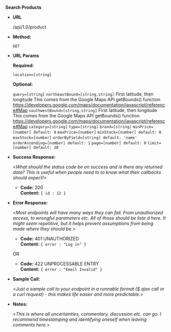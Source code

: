 **Search Products**

* **URL**

  /api/1.0/product

* **Method:**
  
  `GET`
  
* **URL Params**

  **Required:**
 
  `location=[string]`

  **Optional:**
 
  `query=[string]`
  `northeastBound=[string,string]` First latitude, then longitude
    This comes from the Google Maps API getBounds() function
    https://developers.google.com/maps/documentation/javascript/reference#Map
  `southwestBound=[string,string]` First latitude, then longitude
    This comes from the Google Maps API getBounds() function
    https://developers.google.com/maps/documentation/javascript/reference#Map
  `category=[string]`
  `type=[string]`
  `brand=[string]`
  `minPrice=[number] default: 0`
  `maxPrice=[number]`
  `minStock=[number] default: 0`
  `maxStock=[number]`
  `orderByField=[string] default: 'name'`
  `orderAscending=[number] default: 1`
  `page=[number] default: 0`
  `limit=[number] default: 20`

* **Success Response:**
  
  <_What should the status code be on success and is there any returned data? This is useful when people need to to know what their callbacks should expect!_>

  * **Code:** 200 <br />
    **Content:** `{ id : 12 }`
 
* **Error Response:**

  <_Most endpoints will have many ways they can fail. From unauthorized access, to wrongful parameters etc. All of those should be liste d here. It might seem repetitive, but it helps prevent assumptions from being made where they should be._>

  * **Code:** 401 UNAUTHORIZED <br />
    **Content:** `{ error : "Log in" }`

  OR

  * **Code:** 422 UNPROCESSABLE ENTRY <br />
    **Content:** `{ error : "Email Invalid" }`

* **Sample Call:**

  <_Just a sample call to your endpoint in a runnable format ($.ajax call or a curl request) - this makes life easier and more predictable._> 

* **Notes:**

  <_This is where all uncertainties, commentary, discussion etc. can go. I recommend timestamping and identifying oneself when leaving comments here._> 